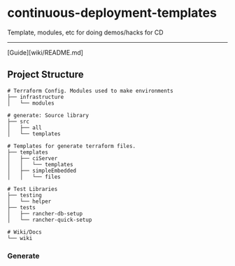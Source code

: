 # continuous-deployment-templates

Template, modules, etc for doing demos/hacks for CD

---

[Guide][wiki/README.md]


## Project Structure

```
# Terraform Config. Modules used to make environments
├── infrastructure
│   └── modules

# generate: Source library
├── src
│   ├── all
│   └── templates

# Templates for generate terraform files.
├── templates
│   ├── ciServer
│   │   └── templates
│   ├── simpleEmbedded
│   │   └── files

# Test Libraries
├── testing
│   └── helper
├── tests
│   ├── rancher-db-setup
│   └── rancher-quick-setup

# Wiki/Docs
└── wiki
```

### Generate
